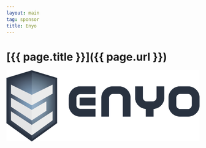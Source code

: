 ```yaml
---
layout: main
tag: sponsor
title: Enyo
---
```


# [{{ page.title }}]({{ page.url }})

<img src="/images/sponsor-logos/enyo.png" class="sponsor" />
